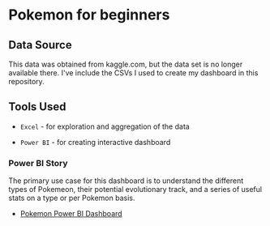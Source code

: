 # Pokemon for beginners

## Data Source
This data was obtained from kaggle.com, but the data set is no longer available there. I've include the CSVs I used to create my dashboard in this repository.

## Tools Used
- `Excel` - for exploration and aggregation of the data

- `Power BI` - for creating interactive dashboard

### Power BI Story
The primary use case for this dashboard is to understand the different types of Pokemeon, their potential evolutionary track, and a series of useful stats on a type or per Pokemon basis.
- [Pokemon Power BI Dashboard](https://app.powerbi.com/view?r=eyJrIjoiMjJjZWIzMjQtZjg4ZS00YTQ2LWEyYjAtNzNjMDliY2QzNDFiIiwidCI6IjEwMWRhNTg3LTE4NDMtNGY1Mi04YjhhLTE3YjA2OWM2NmQzMyIsImMiOjJ9)